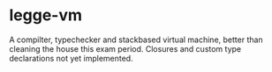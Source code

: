 # legge-vm
A compilter, typechecker and stackbased virtual machine, better than cleaning the house this exam period. Closures and custom type declarations not yet implemented.
